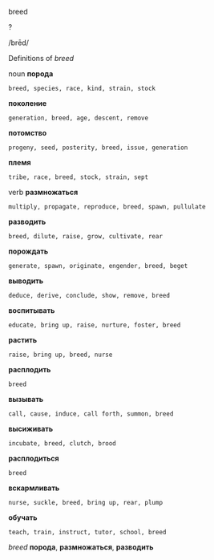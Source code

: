 breed

?

/brēd/

Definitions of _breed_

noun
**порода**

    breed, species, race, kind, strain, stock
**поколение**

    generation, breed, age, descent, remove
**потомство**

    progeny, seed, posterity, breed, issue, generation
**племя**

    tribe, race, breed, stock, strain, sept

verb
**размножаться**

    multiply, propagate, reproduce, breed, spawn, pullulate
**разводить**

    breed, dilute, raise, grow, cultivate, rear
**порождать**

    generate, spawn, originate, engender, breed, beget
**выводить**

    deduce, derive, conclude, show, remove, breed
**воспитывать**

    educate, bring up, raise, nurture, foster, breed
**растить**

    raise, bring up, breed, nurse
**расплодить**

    breed
**вызывать**

    call, cause, induce, call forth, summon, breed
**высиживать**

    incubate, breed, clutch, brood
**расплодиться**

    breed
**вскармливать**

    nurse, suckle, breed, bring up, rear, plump
**обучать**

    teach, train, instruct, tutor, school, breed

_breed_
**порода**, **размножаться**, **разводить**